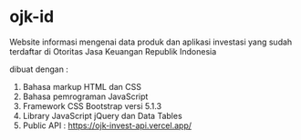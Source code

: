 # ojk-id
Website informasi mengenai data produk dan aplikasi investasi yang sudah terdaftar di Otoritas Jasa Keuangan Republik Indonesia

dibuat dengan :
1. Bahasa markup HTML dan CSS
2. Bahasa pemrograman JavaScript
3. Framework CSS Bootstrap versi 5.1.3
4. Library JavaScript jQuery dan Data Tables
5. Public API : https://ojk-invest-api.vercel.app/
